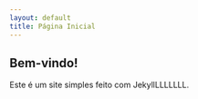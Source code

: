 ```yaml
---
layout: default
title: Página Inicial
---
```

## Bem-vindo!
Este é um site simples feito com JekyllLLLLLLL.